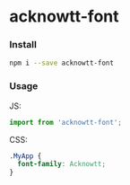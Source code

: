 # acknowtt-font

### Install
```sh
npm i --save acknowtt-font
```

### Usage
JS:
```js
import from 'acknowtt-font';
```

CSS:
```css
.MyApp {
  font-family: Acknowtt;
}
```
